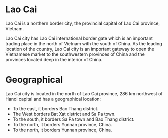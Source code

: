 # Lao Cai
Lao Cai is a northern border city, the provincial capital of Lao Cai province, Vietnam.

Lao Cai city has Lao Cai international border gate which is an important trading place in the north of Vietnam with the south of China. As the leading location of the country, Lao Cai city is an important gateway to open the Vietnamese market to the southwestern provinces of China and the provinces located deep in the interior of China.

# Geographical

Lao Cai city is located in the north of Lao Cai province, 286 km northwest of Hanoi capital and has a geographical location:

- To the east, it borders Bao Thang district.
- The West borders Bat Xat district and Sa Pa town.
- To the south, it borders Sa Pa town and Bao Thang district.
- To the north, it borders Yunnan province, China.
- To the north, it borders Yunnan province, China.
